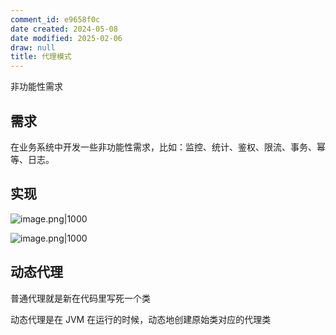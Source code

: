 ```yaml
---
comment_id: e9658f0c
date created: 2024-05-08
date modified: 2025-02-06
draw: null
title: 代理模式
---
```

非功能性需求

<!-- more -->

## 需求

在业务系统中开发一些非功能性需求，比如：监控、统计、鉴权、限流、事务、幂等、日志。

## 实现

![image.png|1000](https://imagehosting4picgo.oss-cn-beijing.aliyuncs.com/imagehosting/fix-dir%2Fpicgo%2Fpicgo-clipboard-images%2F2024%2F05%2F10%2F11-43-29-cc7e945676b0ae2fbd31c9fe1c928ca2-20240510114327-3e0f4f.png)

![image.png|1000](https://imagehosting4picgo.oss-cn-beijing.aliyuncs.com/imagehosting/fix-dir%2Fpicgo%2Fpicgo-clipboard-images%2F2024%2F05%2F10%2F11-11-36-d53598285bedfaf26064229fb0ef0c21-20240510111135-551c92.png)

## 动态代理

普通代理就是新在代码里写死一个类

动态代理是在 JVM 在运行的时候，动态地创建原始类对应的代理类
